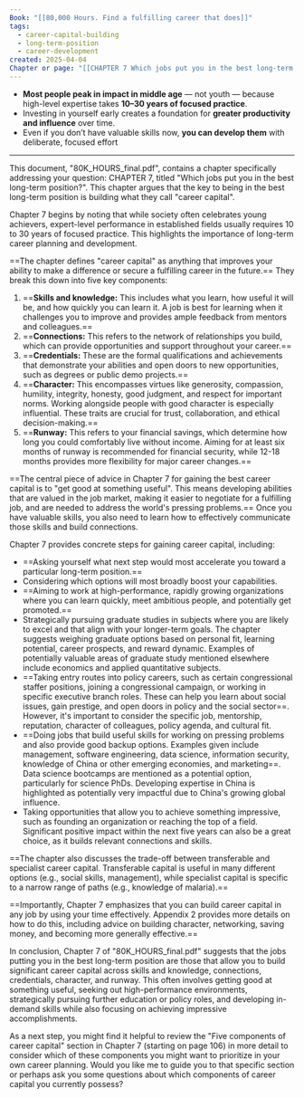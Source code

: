 ```yaml
---
Book: "[[80,000 Hours. Find a fulfilling career that does]]"
tags:
  - career-capital-building
  - long-term-position
  - career-development
created: 2025-04-04
Chapter or page: "[[CHAPTER 7 Which jobs put you in the best long-term position?]]"
---
```


- **Most people peak in impact in middle age** — not youth — because high-level expertise takes **10–30 years of focused practice**.
- Investing in yourself early creates a foundation for **greater productivity and influence** over time.
- Even if you don’t have valuable skills now, **you can develop them** with deliberate, focused effort


---

This document, "80K_HOURS_final.pdf", contains a chapter specifically addressing your question: CHAPTER 7, titled "Which jobs put you in the best long-term position?". This chapter argues that the key to being in the best long-term position is building what they call "career capital".

Chapter 7 begins by noting that while society often celebrates young achievers, expert-level performance in established fields usually requires 10 to 30 years of focused practice. This highlights the importance of long-term career planning and development.

==The chapter defines "career capital" as anything that improves your ability to make a difference or secure a fulfilling career in the future.== They break this down into five key components:

1. ==**Skills and knowledge:** This includes what you learn, how useful it will be, and how quickly you can learn it. A job is best for learning when it challenges you to improve and provides ample feedback from mentors and colleagues.==
2. ==**Connections:** This refers to the network of relationships you build, which can provide opportunities and support throughout your career.==
3. ==**Credentials:** These are the formal qualifications and achievements that demonstrate your abilities and open doors to new opportunities, such as degrees or public demo projects.==
4. ==**Character:** This encompasses virtues like generosity, compassion, humility, integrity, honesty, good judgment, and respect for important norms. Working alongside people with good character is especially influential. These traits are crucial for trust, collaboration, and ethical decision-making.==
5. ==**Runway:** This refers to your financial savings, which determine how long you could comfortably live without income. Aiming for at least six months of runway is recommended for financial security, while 12-18 months provides more flexibility for major career changes.==

==The central piece of advice in Chapter 7 for gaining the best career capital is to "get good at something useful". This means developing abilities that are valued in the job market, making it easier to negotiate for a fulfilling job, and are needed to address the world's pressing problems.== Once you have valuable skills, you also need to learn how to effectively communicate those skills and build connections.

Chapter 7 provides concrete steps for gaining career capital, including:

- ==Asking yourself what next step would most accelerate you toward a particular long-term position.==
- Considering which options will most broadly boost your capabilities.
- ==Aiming to work at high-performance, rapidly growing organizations where you can learn quickly, meet ambitious people, and potentially get promoted.==
- Strategically pursuing graduate studies in subjects where you are likely to excel and that align with your longer-term goals. The chapter suggests weighing graduate options based on personal fit, learning potential, career prospects, and reward dynamic. Examples of potentially valuable areas of graduate study mentioned elsewhere include economics and applied quantitative subjects.
- ==Taking entry routes into policy careers, such as certain congressional staffer positions, joining a congressional campaign, or working in specific executive branch roles. These can help you learn about social issues, gain prestige, and open doors in policy and the social sector==. However, it's important to consider the specific job, mentorship, reputation, character of colleagues, policy agenda, and cultural fit.
- ==Doing jobs that build useful skills for working on pressing problems and also provide good backup options. Examples given include management, software engineering, data science, information security, knowledge of China or other emerging economies, and marketing==. Data science bootcamps are mentioned as a potential option, particularly for science PhDs. Developing expertise in China is highlighted as potentially very impactful due to China's growing global influence.
- Taking opportunities that allow you to achieve something impressive, such as founding an organization or reaching the top of a field. Significant positive impact within the next five years can also be a great choice, as it builds relevant connections and skills.

==The chapter also discusses the trade-off between transferable and specialist career capital. Transferable capital is useful in many different options (e.g., social skills, management), while specialist capital is specific to a narrow range of paths (e.g., knowledge of malaria).==

==Importantly, Chapter 7 emphasizes that you can build career capital in any job by using your time effectively. Appendix 2 provides more details on how to do this, including advice on building character, networking, saving money, and becoming more generally effective.==

In conclusion, Chapter 7 of "80K_HOURS_final.pdf" suggests that the jobs putting you in the best long-term position are those that allow you to build significant career capital across skills and knowledge, connections, credentials, character, and runway. This often involves getting good at something useful, seeking out high-performance environments, strategically pursuing further education or policy roles, and developing in-demand skills while also focusing on achieving impressive accomplishments.

As a next step, you might find it helpful to review the "Five components of career capital" section in Chapter 7 (starting on page 106) in more detail to consider which of these components you might want to prioritize in your own career planning. Would you like me to guide you to that specific section or perhaps ask you some questions about which components of career capital you currently possess?